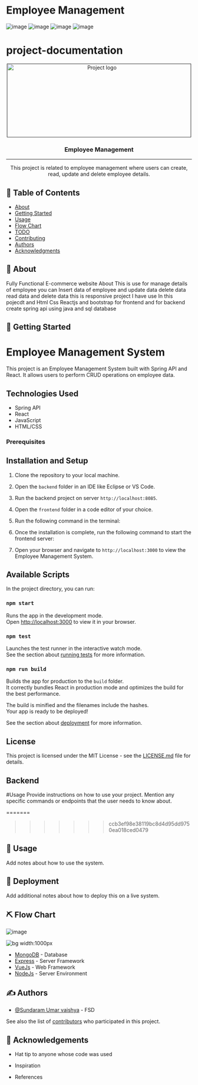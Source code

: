 

# Employee Management 

![image](https://user-images.githubusercontent.com/86216867/235084303-c69d6a7b-9327-4935-a263-8aa0d7261bd4.png)
![image](https://user-images.githubusercontent.com/86216867/235084419-4ac26e8c-4000-4c70-a193-99b7fe7e573f.png)
![image](https://user-images.githubusercontent.com/86216867/235084432-a3dc4d7a-c7d2-4143-96b0-29b6673fb418.png)
![image](https://user-images.githubusercontent.com/86216867/235084485-be83f24d-2c90-4965-9a59-cbe7ae4ff305.png)


# project-documentation

<p align="center">
  <a href="" rel="noopener">
 <img width=500px height=200px src="swag.png" alt="Project logo"></a>
</p>



<h3 align="center">Employee Management</h3>

---

<p align="center">
 This project is related to employee management where users can create, read, update and delete employee details.
    <br/> 
</p> 

## 📝 Table of Contents
- [About](#about)
- [Getting Started](#getting_started)
- [Usage](#usage)
- [Flow Chart](#flowchart)
- [TODO](../TODO.md)
- [Contributing](../CONTRIBUTING.md)
- [Authors](#authors)
- [Acknowledgments](#acknowledgement)

## 🧐 About <a name = "about"></a>
Fully Functional E-commerce website About This is use for manage details of employee you can Insert data of employee and update data delete data read data and delete data this is responsive project I have use In this pojecdt and Html Css Reactjs and bootstrap for frontend and for backend create spring api using java and sql database

## 🏁 Getting Started <a name = "getting_started"></a>




# Employee Management System

This project is an Employee Management System built with Spring API and React. It allows users to perform CRUD operations on employee data.

## Technologies Used

* Spring API
* React
* JavaScript
* HTML/CSS


### Prerequisites
## Installation and Setup

1. Clone the repository to your local machine.
2. Open the `backend` folder in an IDE like Eclipse or VS Code.
3. Run the backend project on server `http://localhost:8085`.
4. Open the `frontend` folder in a code editor of your choice.
5. Run the following command in the terminal: 

6. Once the installation is complete, run the following command to start the frontend server: 


7. Open your browser and navigate to `http://localhost:3000` to view the Employee Management System.

## Available Scripts

In the project directory, you can run:

### `npm start`

Runs the app in the development mode.\
Open [http://localhost:3000](http://localhost:3000) to view it in your browser.

### `npm test`

Launches the test runner in the interactive watch mode.\
See the section about [running tests](https://create-react-app.dev/docs/running-tests/) for more information.

### `npm run build`

Builds the app for production to the `build` folder.\
It correctly bundles React in production mode and optimizes the build for the best performance.

The build is minified and the filenames include the hashes.\
Your app is ready to be deployed!

See the section about [deployment](https://create-react-app.dev/docs/deployment/) for more information.

## License

This project is licensed under the MIT License - see the [LICENSE.md](LICENSE.md) file for details.


## Backend 





#Usage
Provide instructions on how to use your project. Mention any specific commands or endpoints that the user needs to know about.


=======
>>>>>>> ccb3ef98e38119bc8d4d95dd9750ea018ced0479
## 🎈 Usage <a name="usage"></a>
Add notes about how to use the system.

## 🚀 Deployment <a name = "deployment"></a>
Add additional notes about how to deploy this on a live system.

## ⛏️ Flow Chart <a name = "flowchart">
![image](https://user-images.githubusercontent.com/86216867/235081349-51b9921c-52ac-4f69-b4b1-21bd031974c7.png)
               

</a>

![bg width:1000px](./swagindiaflowchart.png)

- [MongoDB](https://www.mongodb.com/) - Database
- [Express](https://expressjs.com/) - Server Framework
- [VueJs](https://vuejs.org/) - Web Framework
- [NodeJs](https://nodejs.org/en/) - Server Environment

## ✍️ Authors <a name = "authors"></a>
- [@Sundaram Umar vaishya](https://github.com/kylelobo) - FSD

See also the list of [contributors](https://github.com/kylelobo/The-Documentation-Compendium/contributors) who participated in this project.

## 🎉 Acknowledgements <a name = "acknowledgement"></a>
- Hat tip to anyone whose code was used
- Inspiration
  
- References











